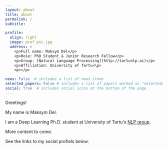 ```yaml
---
layout: about
title: about
permalink: /
subtitle: 

profile:
  align: right
  image: prof_pic.jpg
  address: >
    <p>Full name: Maksym Del</p>
    <p>Role: PhD Student & Junior Research Fellow</p>
    <p>Group: [Natural Language Processing](http://tartunlp.ai)</p>
    <p>Affiliation: University of Tartu<\p>
    <p></p>

news: False  # includes a list of news items
selected_papers: False # includes a list of papers marked as "selected={true}"
social: true  # includes social icons at the bottom of the page
---
```


Greetings! 

My name is Maksym Del. 

I am a Deep Learning Ph.D. student at University of Tartu's [NLP group](http://tartunlp.ai). 

More content to come.

See the links to my social profiels below.